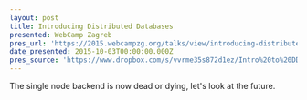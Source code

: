 ```yaml
---
layout: post
title: Introducing Distributed Databases
presented: WebCamp Zagreb
pres_url: 'https://2015.webcampzg.org/talks/view/introducing-distributed-databases/'
date_presented: 2015-10-03T00:00:00.000Z
pres_source: 'https://www.dropbox.com/s/vvrme35s872d1ez/Intro%20to%20DD.key?dl=0'
---
```


The single node backend is now dead or dying, let's look at the future.
